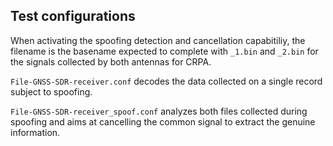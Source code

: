 ## Test configurations

When activating the spoofing detection and cancellation capabitiliy, the filename is the basename
expected to complete with ``_1.bin`` and ``_2.bin`` for the signals collected by both antennas for CRPA.

``File-GNSS-SDR-receiver.conf`` decodes the data collected on a single record subject to spoofing.

``File-GNSS-SDR-receiver_spoof.conf`` analyzes both files collected during spoofing and aims at cancelling
the common signal to extract the genuine information.
